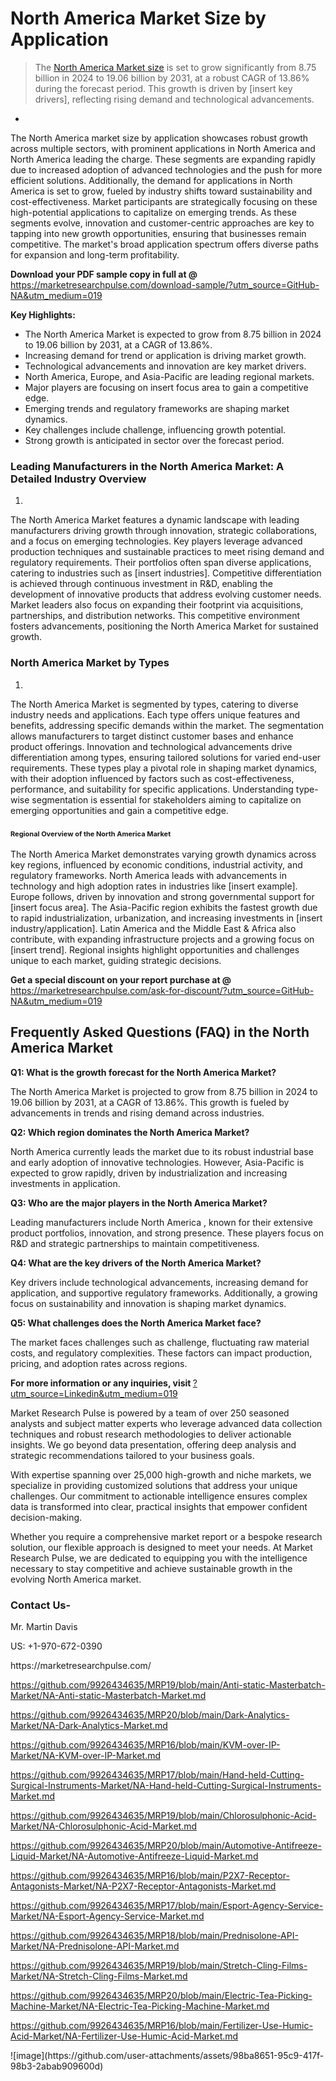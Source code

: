 <h1>North America  Market&nbsp;Size by Application</h1><blockquote><p>The <a href="https://marketresearchpulse.com/download-sample/?utm_source=GitHub-NA&amp;utm_medium=019">North America  Market size</a> is set to grow significantly from 8.75 billion in 2024 to 19.06 billion by 2031, at a robust CAGR of 13.86% during the forecast period. This growth is driven by [insert key drivers], reflecting rising demand and technological advancements.</p></blockquote><ul><li></li></ul><p>The North America  market size by application showcases robust growth across multiple sectors, with prominent applications in North America  and North America  leading the charge. These segments are expanding rapidly due to increased adoption of advanced technologies and the push for more efficient solutions. Additionally, the demand for applications in North America  is set to grow, fueled by industry shifts toward sustainability and cost-effectiveness. Market participants are strategically focusing on these high-potential applications to capitalize on emerging trends. As these segments evolve, innovation and customer-centric approaches are key to tapping into new growth opportunities, ensuring that businesses remain competitive. The market's broad application spectrum offers diverse paths for expansion and long-term profitability.</p><p><strong>Download your PDF sample copy in full at @ </strong><a href="https://marketresearchpulse.com/download-sample/?utm_source=GitHub-NA&amp;utm_medium=019">https://marketresearchpulse.com/download-sample/?utm_source=GitHub-NA&amp;utm_medium=019</a></p><p><strong>Key Highlights: </strong></p><ul><li>The North America  Market is expected to grow from 8.75 billion in 2024 to 19.06 billion by 2031, at a CAGR of 13.86%.</li><li>Increasing demand for trend or application is driving market growth.</li><li>Technological advancements and innovation are key market drivers.</li><li>North America, Europe, and Asia-Pacific are leading regional markets.</li><li>Major players are focusing on insert focus area to gain a competitive edge.</li><li>Emerging trends and regulatory frameworks are shaping market dynamics.</li><li>Key challenges include challenge, influencing growth potential.</li><li>Strong growth is anticipated in sector over the forecast period.</li></ul><h3>Leading Manufacturers in the North America  Market: A Detailed Industry Overview</h3><ol><li></li></ol><div class="flex max-w-full flex-col flex-grow"><div class="min-h-8 text-message flex w-full flex-col items-end gap-2 whitespace-normal break-words [.text-message+&amp;]:mt-5" dir="auto" data-message-author-role="assistant" data-message-id="fd8432e4-4910-450d-b182-61b7bfb0a01f" data-message-model-slug="gpt-4o"><div class="flex w-full flex-col gap-1 empty:hidden first:pt-[3px]"><div class="markdown prose w-full break-words dark:prose-invert light"><p>The North America  Market features a dynamic landscape with leading manufacturers driving growth through innovation, strategic collaborations, and a focus on emerging technologies. Key players leverage advanced production techniques and sustainable practices to meet rising demand and regulatory requirements. Their portfolios often span diverse applications, catering to industries such as [insert industries]. Competitive differentiation is achieved through continuous investment in R&amp;D, enabling the development of innovative products that address evolving customer needs. Market leaders also focus on expanding their footprint via acquisitions, partnerships, and distribution networks. This competitive environment fosters advancements, positioning the North America  Market for sustained growth.</p></div></div></div></div><h3>North America  Market by Types</h3><ol><li></li></ol><div class="flex max-w-full flex-col flex-grow"><div class="min-h-8 text-message flex w-full flex-col items-end gap-2 whitespace-normal break-words [.text-message+&amp;]:mt-5" dir="auto" data-message-author-role="assistant" data-message-id="084470be-0bb7-4664-bddf-5156b4f41249" data-message-model-slug="gpt-4o-mini"><div class="flex w-full flex-col gap-1 empty:hidden first:pt-[3px]"><div class="markdown prose w-full break-words dark:prose-invert light"><p>The North America  Market is segmented by types, catering to diverse industry needs and applications. Each type offers unique features and benefits, addressing specific demands within the market. The segmentation allows manufacturers to target distinct customer bases and enhance product offerings. Innovation and technological advancements drive differentiation among types, ensuring tailored solutions for varied end-user requirements. These types play a pivotal role in shaping market dynamics, with their adoption influenced by factors such as cost-effectiveness, performance, and suitability for specific applications. Understanding type-wise segmentation is essential for stakeholders aiming to capitalize on emerging opportunities and gain a competitive edge.</p></div></div></div></div><h3><span style="font-size: 11px;">Regional Overview of the North America  Market</span></h3><div class="flex max-w-full flex-col flex-grow"><div class="min-h-8 text-message flex w-full flex-col items-end gap-2 whitespace-normal break-words [.text-message+&amp;]:mt-5" dir="auto" data-message-author-role="assistant" data-message-id="e9038762-ce64-4e30-91c9-9bd413514231" data-message-model-slug="gpt-4o-mini"><div class="flex w-full flex-col gap-1 empty:hidden first:pt-[3px]"><div class="markdown prose w-full break-words dark:prose-invert light"><p>The North America  Market demonstrates varying growth dynamics across key regions, influenced by economic conditions, industrial activity, and regulatory frameworks. North America leads with advancements in technology and high adoption rates in industries like [insert example]. Europe follows, driven by innovation and strong governmental support for [insert focus area]. The Asia-Pacific region exhibits the fastest growth due to rapid industrialization, urbanization, and increasing investments in [insert industry/application]. Latin America and the Middle East &amp; Africa also contribute, with expanding infrastructure projects and a growing focus on [insert trend]. Regional insights highlight opportunities and challenges unique to each market, guiding strategic decisions.</p></div></div></div></div><p><strong>Get a special discount on your report purchase at @ </strong><a href="https://marketresearchpulse.com/ask-for-discount/?utm_source=GitHub-NA&amp;utm_medium=019">https://marketresearchpulse.com/ask-for-discount/?utm_source=GitHub-NA&amp;utm_medium=019</a></p><h2>Frequently Asked Questions (FAQ) in the North America  Market</h2><p><strong>Q1: What is the growth forecast for the North America  Market?</strong></p><p>The North America  Market is projected to grow from 8.75 billion in 2024 to 19.06 billion by 2031, at a CAGR of 13.86%. This growth is fueled by advancements in trends and rising demand across industries.</p><p><strong>Q2: Which region dominates the North America  Market?</strong></p><p>North America currently leads the market due to its robust industrial base and early adoption of innovative technologies. However, Asia-Pacific is expected to grow rapidly, driven by industrialization and increasing investments in application.</p><p><strong>Q3: Who are the major players in the North America  Market?</strong></p><p>Leading manufacturers include North America , known for their extensive product portfolios, innovation, and strong presence. These players focus on R&amp;D and strategic partnerships to maintain competitiveness.</p><p><strong>Q4: What are the key drivers of the North America  Market?</strong></p><p>Key drivers include technological advancements, increasing demand for application, and supportive regulatory frameworks. Additionally, a growing focus on sustainability and innovation is shaping market dynamics.</p><p><strong>Q5: What challenges does the North America  Market face?</strong></p><p>The market faces challenges such as challenge, fluctuating raw material costs, and regulatory complexities. These factors can impact production, pricing, and adoption rates across regions.</p><p><strong>For more information or any inquiries, visit&nbsp;</strong><a href="?utm_source=Linkedin&utm_medium=019">?utm_source=Linkedin&utm_medium=019</a></p><p>Market Research Pulse is powered by a team of over 250 seasoned analysts and subject matter experts who leverage advanced data collection techniques and robust research methodologies to deliver actionable insights. We go beyond data presentation, offering deep analysis and strategic recommendations tailored to your business goals.</p><p>With expertise spanning over 25,000 high-growth and niche markets, we specialize in providing customized solutions that address your unique challenges. Our commitment to actionable intelligence ensures complex data is transformed into clear, practical insights that empower confident decision-making.</p><p>Whether you require a comprehensive market report or a bespoke research solution, our flexible approach is designed to meet your needs. At Market Research Pulse, we are dedicated to equipping you with the intelligence necessary to stay competitive and achieve sustainable growth in the evolving North America  market.</p><h3><strong>Contact Us-</strong></h3><p>Mr. Martin Davis</p><p>US: +1-970-672-0390</p><p>https://marketresearchpulse.com/</p><p><a href="https://github.com/9926434635/MRP19/blob/main/Anti-static-Masterbatch-Market/NA-Anti-static-Masterbatch-Market.md">https://github.com/9926434635/MRP19/blob/main/Anti-static-Masterbatch-Market/NA-Anti-static-Masterbatch-Market.md</a></p><p><a href="https://github.com/9926434635/MRP20/blob/main/Dark-Analytics-Market/NA-Dark-Analytics-Market.md">https://github.com/9926434635/MRP20/blob/main/Dark-Analytics-Market/NA-Dark-Analytics-Market.md</a></p><p><a href="https://github.com/9926434635/MRP16/blob/main/KVM-over-IP-Market/NA-KVM-over-IP-Market.md">https://github.com/9926434635/MRP16/blob/main/KVM-over-IP-Market/NA-KVM-over-IP-Market.md</a></p><p><a href="https://github.com/9926434635/MRP17/blob/main/Hand-held-Cutting-Surgical-Instruments-Market/NA-Hand-held-Cutting-Surgical-Instruments-Market.md">https://github.com/9926434635/MRP17/blob/main/Hand-held-Cutting-Surgical-Instruments-Market/NA-Hand-held-Cutting-Surgical-Instruments-Market.md</a></p><p><a href="https://github.com/9926434635/MRP19/blob/main/Chlorosulphonic-Acid-Market/NA-Chlorosulphonic-Acid-Market.md">https://github.com/9926434635/MRP19/blob/main/Chlorosulphonic-Acid-Market/NA-Chlorosulphonic-Acid-Market.md</a></p><p><a href="https://github.com/9926434635/MRP20/blob/main/Automotive-Antifreeze-Liquid-Market/NA-Automotive-Antifreeze-Liquid-Market.md">https://github.com/9926434635/MRP20/blob/main/Automotive-Antifreeze-Liquid-Market/NA-Automotive-Antifreeze-Liquid-Market.md</a></p><p><a href="https://github.com/9926434635/MRP16/blob/main/P2X7-Receptor-Antagonists-Market/NA-P2X7-Receptor-Antagonists-Market.md">https://github.com/9926434635/MRP16/blob/main/P2X7-Receptor-Antagonists-Market/NA-P2X7-Receptor-Antagonists-Market.md</a></p><p><a href="https://github.com/9926434635/MRP17/blob/main/Esport-Agency-Service-Market/NA-Esport-Agency-Service-Market.md">https://github.com/9926434635/MRP17/blob/main/Esport-Agency-Service-Market/NA-Esport-Agency-Service-Market.md</a></p><p><a href="https://github.com/9926434635/MRP18/blob/main/Prednisolone-API-Market/NA-Prednisolone-API-Market.md">https://github.com/9926434635/MRP18/blob/main/Prednisolone-API-Market/NA-Prednisolone-API-Market.md</a></p><p><a href="https://github.com/9926434635/MRP19/blob/main/Stretch-Cling-Films-Market/NA-Stretch-Cling-Films-Market.md">https://github.com/9926434635/MRP19/blob/main/Stretch-Cling-Films-Market/NA-Stretch-Cling-Films-Market.md</a></p><p><a href="https://github.com/9926434635/MRP20/blob/main/Electric-Tea-Picking-Machine-Market/NA-Electric-Tea-Picking-Machine-Market.md">https://github.com/9926434635/MRP20/blob/main/Electric-Tea-Picking-Machine-Market/NA-Electric-Tea-Picking-Machine-Market.md</a></p><p><a href="https://github.com/9926434635/MRP16/blob/main/Fertilizer-Use-Humic-Acid-Market/NA-Fertilizer-Use-Humic-Acid-Market.md">https://github.com/9926434635/MRP16/blob/main/Fertilizer-Use-Humic-Acid-Market/NA-Fertilizer-Use-Humic-Acid-Market.md</a></p>
![image](https://github.com/user-attachments/assets/98ba8651-95c9-417f-98b3-2abab909600d)
